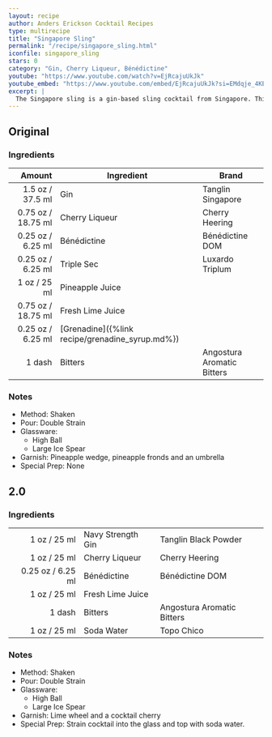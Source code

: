 ```yaml
---
layout: recipe
author: Anders Erickson Cocktail Recipes
type: multirecipe
title: "Singapore Sling"
permalink: "/recipe/singapore_sling.html"
iconfile: singapore_sling
stars: 0
category: "Gin, Cherry Liqueur, Bénédictine"
youtube: "https://www.youtube.com/watch?v=EjRcajuUkJk"
youtube_embed: "https://www.youtube.com/embed/EjRcajuUkJk?si=EMdqje_4KECcUOJA"
excerpt: |
  The Singapore sling is a gin-based sling cocktail from Singapore. This long drink was reputed to have been developed in 1915 by Ngiam Tong Boon, a bartender at the Long Bar in Raffles Hotel, Singapore.
---
```


<div class="subrecipe" markdown="1">

## Original

### Ingredients

| Amount  | Ingredient                                        | Brand                      |
| ------: | ------------------------------------------------- | -------------------------- |
|  1.5 oz / 37.5 ml | Gin                                               | Tanglin Singapore          |
| 0.75 oz / 18.75 ml | Cherry Liqueur                                    | Cherry Heering             |
| 0.25 oz / 6.25 ml | Bénédictine                                       | Bénédictine DOM            |
| 0.25 oz / 6.25 ml | Triple Sec                                        | Luxardo Triplum            |
|    1 oz / 25 ml | Pineapple Juice                                   |                            |
| 0.75 oz / 18.75 ml | Fresh Lime Juice                                  |                            |
| 0.25 oz / 6.25 ml | [Grenadine]({%link recipe/grenadine_syrup.md%}) |                            |
|  1 dash | Bitters                                           | Angostura Aromatic Bitters |

### Notes

- Method: Shaken
- Pour: Double Strain
- Glassware:
  - High Ball
  - Large Ice Spear
- Garnish: Pineapple wedge, pineapple fronds and an umbrella
- Special Prep: None

</div>
<div class="subrecipe" markdown="1">

## 2.0

### Ingredients

|         |                   |                            |
| ------: | ----------------- | -------------------------- |
|    1 oz / 25 ml | Navy Strength Gin | Tanglin Black Powder       |
|    1 oz / 25 ml | Cherry Liqueur    | Cherry Heering             |
| 0.25 oz / 6.25 ml | Bénédictine       | Bénédictine DOM            |
|    1 oz / 25 ml | Fresh Lime Juice  |                            |
|  1 dash | Bitters           | Angostura Aromatic Bitters |
|    1 oz / 25 ml | Soda Water        | Topo Chico                 |

### Notes

- Method: Shaken
- Pour: Double Strain
- Glassware:
  - High Ball
  - Large Ice Spear
- Garnish: Lime wheel and a cocktail cherry
- Special Prep: Strain cocktail into the glass and top with soda water.

</div>
